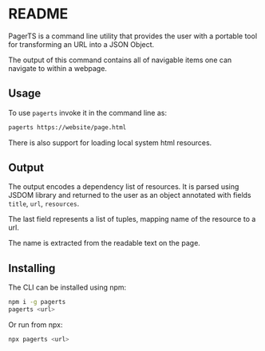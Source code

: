 # README

PagerTS is a command line utility that provides the user with a portable tool for transforming an URL into a JSON Object.

The output of this command contains all of navigable items one can navigate to within a webpage.

## Usage

To use `pagerts` invoke it in the command line as:

```bash
pagerts https://website/page.html
```

There is also support for loading local system html resources.

## Output

The output encodes a dependency list of resources. It is parsed using JSDOM library and returned to the user as an object annotated with fields `title`, `url`, `resources`.

The last field represents a list of tuples, mapping name of the resource to a url.

The name is extracted from the readable text on the page.

## Installing

The CLI can be installed using npm:

```bash
npm i -g pagerts
pagerts <url>
```

Or run from npx:

```bash
npx pagerts <url>
```

